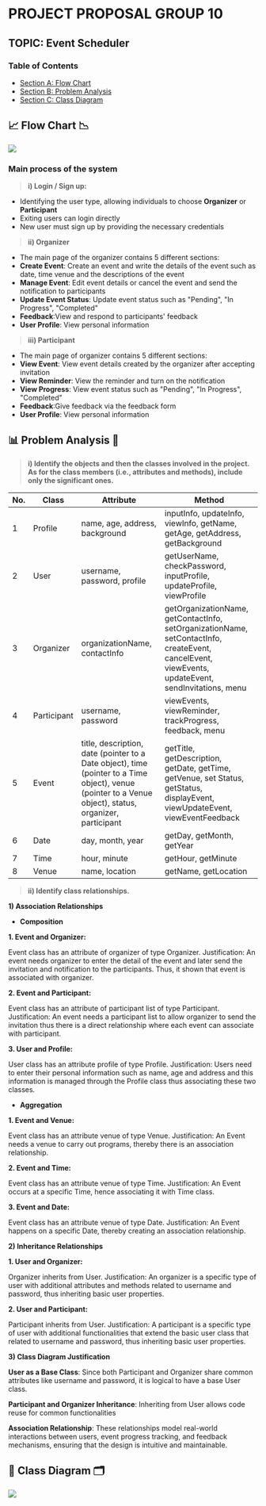 # PROJECT PROPOSAL GROUP 10
## TOPIC: Event Scheduler

### Table of Contents
- [Section A: Flow Chart](##Flow-Chart)
- [Section B: Problem Analysis](##Problem-Analysis)
- [Section C: Class Diagram](##Class-Diagram)

## 📈 Flow Chart 📉
<image src = "Image/FlowChart.jpeg">
  
### Main process of the system
  
> __i) Login / Sign up:__
  - Identifying the user type, allowing individuals to choose **Organizer** or **Participant**
  - Exiting users can login directly
  - New user must sign up by providing the necessary credentials

> __ii) Organizer__
  - The main page of the organizer contains 5 different sections:
  - **Create Event**: Create an event and write the details of the event such as date, time venue and the descriptions of the event
  - **Manage Event**: Edit event details or cancel the event and send the notification to participants
  - **Update Event Status**: Update event status such as "Pending", "In Progress", "Completed"
  - **Feedback**:View and respond to participants' feedback
  - **User Profile**: View personal information

> __iii) Participant__
   - The main page of organizer contains 5 different sections:
  - **View Event**: View event details created by the organizer after accepting invitation
  - **View Reminder**: View the reminder and turn on the notification
  - **View Progress**: View event status such as "Pending", "In Progress", "Completed"
  - **Feedback**:Give feedback via the feedback form
  - **User Profile**: View personal information
    
## 📊 Problem Analysis 📑

> __i) Identify the objects and then the classes involved in the project. As for the class members (i.e., attributes and methods), include only the significant ones.__

|No.| Class                      | Attribute          | Method       |
|-----|----------------------------|--------------------|--------------|
|1|Profile            |name, age, address, background| inputInfo, updateInfo, viewInfo, getName, getAge, getAddress, getBackground|
|2|User|username, password, profile|getUserName, checkPassword, inputProfile, updateProfile, viewProfile|
|3|Organizer|organizationName, contactInfo|getOrganizationName, getContactInfo, setOrganizationName, setContactInfo, createEvent, cancelEvent, viewEvents, updateEvent, sendInvitations, menu|
|4|Participant|username, password|viewEvents, viewReminder, trackProgress, feedback, menu|
|5|Event|title, description, date (pointer to a Date object), time (pointer to a Time object), venue (pointer to a Venue object), status, organizer, participant|getTitle, getDescription, getDate, getTime, getVenue, set Status, getStatus, displayEvent, viewUpdateEvent, viewEventFeedback|
|6|Date|day, month, year|getDay, getMonth, getYear|
|7|Time|hour, minute|getHour, getMinute|
|8|Venue|name, location|getName, getLocation|

> __ii) Identify class relationships.__

**1) Association Relationships**
- **Composition**

**1. Event and Organizer:**

Event class has an attribute of organizer of type Organizer. 
Justification: An event needs organizer to enter the detail of the event and later send the invitation and notification to the participants. Thus, it shown that event is associated with organizer. 

**2. Event and Participant:**

Event class has an attribute of participant list of type Participant. 
Justification: An event needs a participant list to allow organizer to send the invitation thus there is a direct relationship where each event can associate with participant.  

**3. User and Profile:**

User class has an attribute profile of type Profile. 
Justification: Users need to enter their personal information such as name, age and address and this information is managed through the Profile class thus associating these two classes.  


- **Aggregation**

**1. Event and Venue:**

Event class has an attribute venue of type Venue. 
Justification: An Event needs a venue to carry out programs, thereby there is an association relationship.  

**2. Event and Time:**

Event class has an attribute venue of type Time. 
Justification: An Event occurs at a specific Time, hence associating it with Time class. 

**3. Event and Date:**

Event class has an attribute venue of type Date. 
Justification: An Event happens on a specific Date, thereby creating an association relationship. 


**2) Inheritance Relationships**

**1. User and Organizer:**

Organizer inherits from User. 
Justification: An organizer is a specific type of user with additional attributes and methods related to username and password, thus inheriting basic user properties. 

**2. User and Participant:**

Participant inherits from User. 
Justification: A participant is a specific type of user with additional functionalities that extend the basic user class that related to username and password, thus inheriting basic user properties.


**3) Class Diagram Justification**

**User as a Base Class**: Since both Participant and Organizer share common attributes like username and password, it is logical to have a base User class.
  
**Participant and Organizer Inheritance**: Inheriting from User allows code reuse for common functionalities
  
**Association Relationship**: These relationships model real-world interactions between users, event progress tracking, and feedback mechanisms, ensuring that the design is intuitive and maintainable.


## 🧾 Class Diagram 🗂️

<image src = "Image/UMLdiagram.png">


